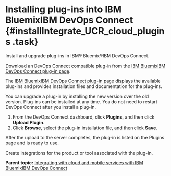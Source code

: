 # Installing plug-ins into IBM BluemixIBM DevOps Connect {#installIntegrate_UCR_cloud_plugins .task}

Install and upgrade plug-ins in IBM® Bluemix®IBM DevOps Connect.

Download an DevOps Connect compatible plug-in from the [IBM BluemixIBM DevOps Connect plug-in page](https://developer.ibm.com/urbancode/plugin/ibm-urbancode-sync/).

The [IBM BluemixIBM DevOps Connect plug-in page](https://developer.ibm.com/urbancode/plugin/ibm-urbancode-sync/) displays the available plug-ins and provides installation files and documentation for the plug-ins.

You can upgrade a plug-in by installing the new version over the old version. Plug-ins can be installed at any time. You do not need to restart DevOps Connect after you install a plug-in.

1.   From the DevOps Connect dashboard, click **Plugins**, and then click **Upload Plugin**. 
2.   Click **Browse**, select the plug-in installation file, and then click **Save**. 

After the upload to the server completes, the plug-in is listed on the Plugins page and is ready to use.

Create integrations for the product or tool associated with the plug-in.

**Parent topic:** [Integrating with cloud and mobile services with IBM BluemixIBM DevOps Connect](../topics/installIntegrate_UCR_cloud_cp.md)

